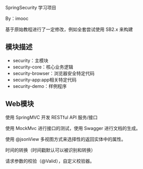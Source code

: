 SpringSecurity 学习项目

By：imooc

基于原始教程进行了一定修改，例如全套尝试使用 SB2.x 来构建

## 模块描述
- security：主模块
- security-core：核心业务逻辑
- security-browser：浏览器安全特定代码
- security-app:app相关特定代码
- security-demo：样例程序

## Web模块
使用 SpringMVC 开发 RESTful API 服务/接口

使用 MockMvc 进行接口的测试，使用 Swagger 进行文档的生成。

使用 @jsonView 多视图方式来选择性的返回实体中的属性。

时间的转换（时间戳默认可以被识别和转换）

请求参数的校验（@Valid），自定义校验器。